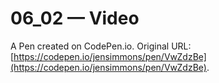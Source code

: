 # 06_02 — Video

A Pen created on CodePen.io. Original URL: [https://codepen.io/jensimmons/pen/VwZdzBe](https://codepen.io/jensimmons/pen/VwZdzBe).


